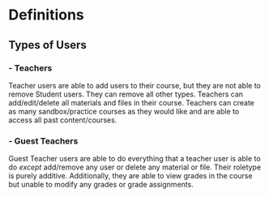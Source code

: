 # Definitions # 

## Types of Users ##
### - Teachers ###
Teacher users are able to add users to their course, but they are not able to remove Student users. They can remove all other types. Teachers can add/edit/delete all materials and files in their course. Teachers can create as many sandbox/practice courses as they would like and are able to access all past content/courses. 

### - Guest Teachers ###
Guest Teacher users are able to do everything that a teacher user is able to do *except* add/remove any user or delete any material or file. Their roletype is purely additive. Additionally, they are able to view grades in the course but unable to modify any grades or grade assignments. 

